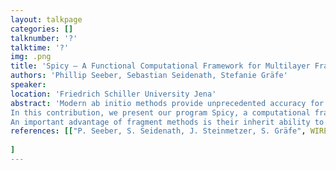 ```yaml
---
layout: talkpage
categories: []
talknumber: '?'
talktime: '?'
img: .png
title: 'Spicy – A Functional Computational Framework for Multilayer Fragment Methods'
authors: 'Phillip Seeber, Sebastian Seidenath, Stefanie Gräfe'
speaker: 
location: 'Friedrich Schiller University Jena'
abstract: 'Modern ab initio methods provide unprecedented accuracy for a variety of chemical problems. However, their steep scaling with system size often limits their applicability to relatively small molecules. Even though the rise of linear scaling ab initio methods allows their application to systems with thousands of atoms, important aspects remain unsolved. First, a suitable computational method for both the desired physical property and the type of chemical system needs to be chosen. Not all of them arelinearly scalable. Second, the crossover, where linear scaling methods become more efficient than their conventional counterparts, can arise at already too high computational costs to study dynamic phenomena.
In this contribution, we present our program Spicy, a computational framework for multilayer fragment methods. Combining the concepts of multilayer methods, where each layer is treated at a different, suitable level of theory, and fragment methods, breaking down large systems into smaller parts and combining their results, Spicy implements the multilayer fragment combination range (ML-FCR) formalism. Without altering the underlying computational methods, a flexible partitioning of the system and assignment of suitable methods to each fragment is possible, enabling a tailored and efficient treatment of systems with chemically diverse components.
An important advantage of fragment methods is their inherit ability to utilise network-based parallelism and distribute calculations over many computer nodes. Currently, the individual components for heavily parallel calculations are being developed and implemented in Spicy, namely a Nix-inspired content addressable storage to manage persistent data, a scheduling system based in MPI for distributed quantum and molecular mechanical calculations, as well as an interface to the DBCSR library for distributed block sparse array computations, enabling efficient response tensor and wave function transformations.'
references: [["P. Seeber, S. Seidenath, J. Steinmetzer, S. Gräfe", WIREs Comp. Mol. Science. ,2022, 13.3, e1644]
    
]
---
```

